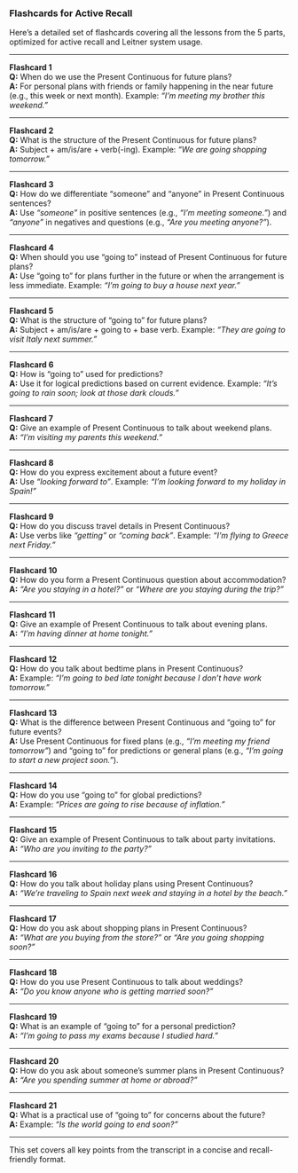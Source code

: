 ### Flashcards for Active Recall

Here’s a detailed set of flashcards covering all the lessons from the 5 parts, optimized for active recall and Leitner system usage.

---

**Flashcard 1**  
**Q:** When do we use the Present Continuous for future plans?  
**A:** For personal plans with friends or family happening in the near future (e.g., this week or next month). Example: _“I’m meeting my brother this weekend.”_

---

**Flashcard 2**  
**Q:** What is the structure of the Present Continuous for future plans?  
**A:** Subject + am/is/are + verb(-ing). Example: _“We are going shopping tomorrow.”_

---

**Flashcard 3**  
**Q:** How do we differentiate “someone” and “anyone” in Present Continuous sentences?  
**A:** Use _“someone”_ in positive sentences (e.g., _“I’m meeting someone.”_) and _“anyone”_ in negatives and questions (e.g., _“Are you meeting anyone?”_).

---

**Flashcard 4**  
**Q:** When should you use “going to” instead of Present Continuous for future plans?  
**A:** Use “going to” for plans further in the future or when the arrangement is less immediate. Example: _“I’m going to buy a house next year.”_

---

**Flashcard 5**  
**Q:** What is the structure of “going to” for future plans?  
**A:** Subject + am/is/are + going to + base verb. Example: _“They are going to visit Italy next summer.”_

---

**Flashcard 6**  
**Q:** How is “going to” used for predictions?  
**A:** Use it for logical predictions based on current evidence. Example: _“It’s going to rain soon; look at those dark clouds.”_

---

**Flashcard 7**  
**Q:** Give an example of Present Continuous to talk about weekend plans.  
**A:** _“I’m visiting my parents this weekend.”_

---

**Flashcard 8**  
**Q:** How do you express excitement about a future event?  
**A:** Use _“looking forward to”_. Example: _“I’m looking forward to my holiday in Spain!”_

---

**Flashcard 9**  
**Q:** How do you discuss travel details in Present Continuous?  
**A:** Use verbs like _“getting”_ or _“coming back”_. Example: _“I’m flying to Greece next Friday.”_

---

**Flashcard 10**  
**Q:** How do you form a Present Continuous question about accommodation?  
**A:** _“Are you staying in a hotel?”_ or _“Where are you staying during the trip?”_

---

**Flashcard 11**  
**Q:** Give an example of Present Continuous to talk about evening plans.  
**A:** _“I’m having dinner at home tonight.”_

---

**Flashcard 12**  
**Q:** How do you talk about bedtime plans in Present Continuous?  
**A:** Example: _“I’m going to bed late tonight because I don’t have work tomorrow.”_

---

**Flashcard 13**  
**Q:** What is the difference between Present Continuous and “going to” for future events?  
**A:** Use Present Continuous for fixed plans (e.g., _“I’m meeting my friend tomorrow”_) and “going to” for predictions or general plans (e.g., _“I’m going to start a new project soon.”_).

---

**Flashcard 14**  
**Q:** How do you use “going to” for global predictions?  
**A:** Example: _“Prices are going to rise because of inflation.”_

---

**Flashcard 15**  
**Q:** Give an example of Present Continuous to talk about party invitations.  
**A:** _“Who are you inviting to the party?”_

---

**Flashcard 16**  
**Q:** How do you talk about holiday plans using Present Continuous?  
**A:** _“We’re traveling to Spain next week and staying in a hotel by the beach.”_

---

**Flashcard 17**  
**Q:** How do you ask about shopping plans in Present Continuous?  
**A:** _“What are you buying from the store?”_ or _“Are you going shopping soon?”_

---

**Flashcard 18**  
**Q:** How do you use Present Continuous to talk about weddings?  
**A:** _“Do you know anyone who is getting married soon?”_

---

**Flashcard 19**  
**Q:** What is an example of “going to” for a personal prediction?  
**A:** _“I’m going to pass my exams because I studied hard.”_

---

**Flashcard 20**  
**Q:** How do you ask about someone’s summer plans in Present Continuous?  
**A:** _“Are you spending summer at home or abroad?”_

---

**Flashcard 21**  
**Q:** What is a practical use of “going to” for concerns about the future?  
**A:** Example: _“Is the world going to end soon?”_

---

This set covers all key points from the transcript in a concise and recall-friendly format.